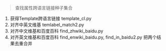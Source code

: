 
> 查找属性跨语言链接种子集合

1. 获得Template跨语言链接   template\_cl.py
2. 对齐中英文维基           temlabel\_match2.py
3. 对齐中文维基和百度百科   find\_zhwiki\_baidu.py
4. 对齐英文维基和百度百科   find\_enwiki\_baidu.py, find\_in\_baidu2.py 把两个结果去重合并

